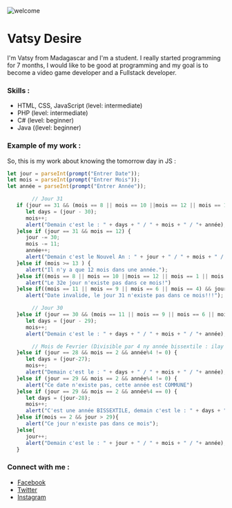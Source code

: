 ![welcome](https://github.com/desirehanri/desirehanri/saturday-welcome-to-my-profile.gif)
# Vatsy Desire 
I'm Vatsy from Madagascar and I'm a student. I really started programming for 7 months, I would like to be good at programming and my goal is to become a video game developer and a Fullstack developer.

### Skills :
* HTML, CSS, JavaScript (level: intermediate) 
* PHP (level: intermediate) 
* C# (level: beginner)
* Java ((level: beginner)

### Example of my work :
So, this is my work about knowing the tomorrow day in JS : 
```javascript
let jour = parseInt(prompt("Entrer Date"));
let mois = parseInt(prompt("Entrer Mois"));
let année = parseInt(prompt("Entrer Année"));

        // Jour 31
   if (jour == 31 && (mois == 8 || mois == 10 ||mois == 12 || mois == 1 || mois == 3 || mois == 5 || mois == 7)){
      let days = (jour - 30);
      mois++;
      alert("Demain c'est le : " + days + " / " + mois + " / "+ année);
   }else if (jour == 31 && mois == 12) {
      jour -= 30;
      mois -= 11;
      année++;
      alert("Demain c'est le Nouvel An : " + jour + " / " + mois + " / "+ année);
   }else if (mois >= 13 ) {
      alert("Il n'y a que 12 mois dans une année.");
   }else if((mois == 8 || mois == 10 ||mois == 12 || mois == 1 || mois == 3 || mois == 5 || mois == 7) && (jour > 31)){
      alert("Le 32e jour n'existe pas dans ce mois!")
   }else if((mois == 11 || mois == 9 || mois == 6 || mois == 4) && jour > 30){ 
      alert("Date invalide, le jour 31 n'existe pas dans ce mois!!!");

        // Jour 30
   }else if (jour == 30 && (mois == 11 || mois == 9 || mois == 6 || mois == 4)) {
      let days = (jour - 29);
      mois++;
      alert("Demain c'est le : " + days + " / " + mois + " / "+ année);

        // Mois de Fevrier (Divisible par 4 ny année bissextile : ilay manana 366 J (29 J ny mois de fevrier))
   }else if (jour == 28 && mois == 2 && année%4 != 0) {
      let days = (jour-27);
      mois++;
      alert("Demain c'est le : " + days + " / " + mois + " / "+ année);
   }else if (jour == 29 && mois == 2 && année%4 != 0) {
      alert("Ce date n'existe pas, cette année est COMMUNE")
   }else if (jour == 29 && mois == 2 && année%4 == 0) {
      let days = (jour-28);
      mois++;
      alert("C'est une année BISSEXTILE, demain c'est le : " + days + " / " + mois + " / "+ année);
   }else if(mois == 2 && jour > 29){
      alert("Ce jour n'existe pas dans ce mois");
   }else{
      jour++;
      alert("Demain c'est le : " + jour + " / " + mois + " / "+ année);
   }
```
### Connect with me : 
* [Facebook](https://facebook.com/bruce.bean.7982 "Vatsy Desire")
* [Twitter](https://twitter.com/desire_vatsy "Vatsy Desire")
* [Instagram](https://instagram.com/v_desire0 "Vatsy Desire")
